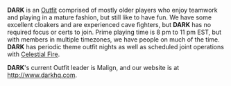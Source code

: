 **DARK** is an [Outfit](/Outfit "wikilink") comprised of mostly older
players who enjoy teamwork and playing in a mature fashion, but still
like to have fun. We have some excellent cloakers and are experienced
cave fighters, but **DARK** has no required focus or certs to join.
Prime playing time is 8 pm to 11 pm EST, but with members in multiple
timezones, we have people on much of the time. **DARK** has periodic
theme outfit nights as well as scheduled joint operations with
[Celestial Fire](/Celestial_Fire "wikilink").

**DARK**'s current Outfit leader is Malign, and our website is at
<http://www.darkhq.com>.
